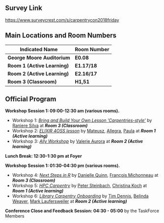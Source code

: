 ## Survey Link
https://www.surveycrest.com/s/carpentrycon2018friday

## Main Locations and Room Numbers

Indicated Name|Room Number
--|--
**George Moore Auditorium**|**E0.08**
**Room 1 (Active Learning)**|**E1.17/18**
**Room 2 (Active Learning)**|**E2.16/17**
**Room 3 (Classroom)**|**H1,51**

## Official Program

**Workshop Session 1: 09:00-12:30 am (various rooms).**

- Workshop 1: [_Bring and Build Your Own Lesson 'Carpentries-style'_](https://github.com/carpentries/carpentrycon/tree/master/Sessions/2018-06-01/01-Workshop-1-Bring-And-Build-Your-Own-Lesson-Carpentries-style) by [Raniere Silva](https://github.com/carpentries/carpentrycon/blob/master/ShortBio/SessionChairs/RaniereSilva-bio.md) at **_Room 3 (Classroom)_**
- Workshop 2: [_ELIXIR 4OSS lesson_](https://github.com/carpentries/carpentrycon/tree/master/Sessions/2018-06-01/02-Workshop-2-Lesson-Hack-a-Thon-Voted-Session-From-Pitches) by [Mateusz](), [Allegra](), [Paula]() at **_Room 1 (Active learning)_**
- Workshop 3: [_Ally Workshop_](https://github.com/carpentries/carpentrycon/tree/master/Sessions/2018-06-01/03-Workshop-3-Ally-Workshop-With-Valerie-Aurora) by [Valerie Aurora](https://github.com/carpentries/carpentrycon/blob/master/ShortBio/SessionChairs/ValerieAurora-bio.md) at **_Room 2 (Active learning)_**

**Lunch Break: 12:30-1:30 pm at Foyer**

**Workshop Session 1: 01:30-04:30 pm (various rooms).**

- Workshop 4: [_Next Steps in R_](https://github.com/carpentries/carpentrycon/tree/master/Sessions/2018-06-01/04-Workshop-4-Next-Steps-R) by [Danielle Quinn](https://github.com/carpentries/carpentrycon/blob/master/ShortBio/TaskForce/DanielleQuinn-bio.md), [François Michonneau](https://github.com/carpentries/carpentrycon/blob/master/ShortBio/SessionChairs/FrancoisMichonneau.md) at **_Room 3 (Classroom)_**
- Workshop 5: [_HPC Carpentry_](https://github.com/carpentries/carpentrycon/tree/master/Sessions/2018-06-01/05-Workshop-5-HPC-Carpentry) by [Peter Steinbach](https://github.com/carpentries/carpentrycon/blob/master/ShortBio/SessionChairs/PeterSteinbach-bio.md), [Christina Koch]() at **_Room 1 (Active learning)_**
- Workshop 6: [_Library Carpentry Onboarding_](https://github.com/carpentries/carpentrycon/tree/master/Sessions/2018-06-01/06-Worksho-6-Library-Carpentry) by [Tim Dennis](), [Belinda Weaver](https://github.com/carpentries/carpentrycon/blob/master/ShortBio/SessionChairs/BelindaWeaver-bio.md), [Mark Laufersweiler](https://github.com/carpentries/carpentrycon/blob/master/ShortBio/TaskForce/MarkLaufersweiler-bio.md) at **_Room 2 (Active learning)_**

**Conference Close and Feedback Session: 04:30 - 05:00** by the TaskForce Members
